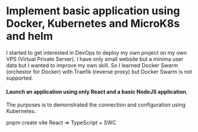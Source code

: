 # Implement basic application using Docker, Kubernetes and MicroK8s and helm

I started to get interested in DevOps to deploy my own project on my own <abbr>VPS</abbr> (Virtual Private Server).
I have only small website but a minima user data but I wanted to improve my own skill. So I learned Docker Swarm (orchestor for Docker) with Traefik (reverse proxy) but Docker Swarm is not supported.

#### Launch an application using only React and a basic NodeJS application.

The purposes is to demonstrated the connection and configuration using Kubernetes.

pnpm create vite
React => TypeScript + SWC
